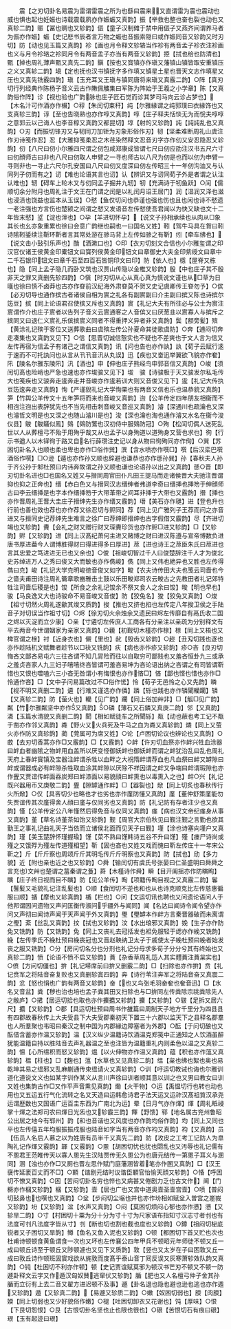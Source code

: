 <!-- { "loadSidebar": true } -->
　　震【之刃切卦名易震为雷谓雷震之所为也繇曰震来又直谓雷为震也震动也威也惧也起也妊娠也诗载震载夙亦作娠蜄又真韵】振【举救也整也奋也裂也动也又真轸二韵】赈【冨也赒也又轸韵】侲【童子汉制傩于禁中用侲子又燕齐间谓养马者为侲亦作娠】蜄【史记厯书辰者言万物之蜄也音振索隠曰或作娠同音又轸韵又时刃切】防【动也见玉篇又真韵】袗【画也月令释文轸辂当作袗有两音孟子袗衣注袗画也义与月令袗辂之袗同月令有两音孟子亦当有两音又轸韵】挋【拭也给也防清也】甄【掉也周礼薄声甄又真先二韵】鎭【按也又寳镇亦作瑱又藩镇山镇皆取安重镇压之义又真轸二韵】塡【定也抚也汉书镇抚字多作填又镇星土星也晋天文志作填星又压也又真先铣霰四韵】瑱【玉充耳又王瑱与镇同唐将来瑱又真霰二韵】○阵【真刃切行列经典作陈杨子音义云古作敶佩觿集曰军陈为阵始于王羲之小学章】陈【又真韵俗作阵】诊【视也验也广韵脉也庄子匠石觉而诊其梦司马向云诊占梦也】【木名汁可作酒亦作榐】○稕【朱闰切束秆】纯【尔雅縁谓之纯郭璞曰衣縁饰也又支真轸三韵】谆【至也告晓熟也亦作啍又真韵】啍【庄子释夫恬惔无为而恱夫啍啍之意郭云以己诲人也李音稕又真韵又都昆切】埻【射的又轸韵】訰【訰訰乱也又真韵】○刃【而振切锋刃又与韧同刀加钜为刃象形俗作刃】韧【坚柔难断周礼山虞注作刃诗笺作忍】忍【大雅抑笺柔忍之木荏染然释文忍音刃字亦作仞又安忍隐忍又轸韵】仞【八尺曰仞小尔雅四尺谓之仞包咸郑康成皆谓七尺曰仞应劭注汉书五尺六寸曰仞顔师古曰非也八尺曰仞取人申臂之一寻也师古以八尺为仞是也而以仞为申臂一寻则非也一寻止六尺尔孔安国曰八尺曰仞又度深曰仞左传昭三十一年仞沟洫又与认同列子仞而有之】讱【难也论语其言也讱】认【辨识又与讱同荀子外是者谓之认注认难也】轫【碍车上轮木又与仞同孟子掘井九轫】牣【充满诗于牣鱼跃】○闰【儒顺切余分附月也周礼注于文王在门谓之闰是以礼闰月诏王居门】润【湿润又泽也滋也浸渍也饶益也监本从玉误】○憖【鱼仅切问也恭谨也强也伤也且也闲也诗不憖遗一老注强也方言伤也楚颍之间谓之憖又发语音左传憖使吾君闻以为快又缺也文十二年皆末憖】垽【淀也滓也】○孕【羊进切怀孕】【说文子孙相承续也从肉从□象其长也幺亦象重累也徐曰会意广韵继也嗣也一曰国名又姓】靷【驾牛马具在胷曰靷诗隂靷鋈续注靳环靳者言其常处游在骖马背上左传如骖之有靳】纼【牵车绋也】【说文击小鼔引乐声也】酳【酒漱口也】○印【衣刃切刻文合信也小尔雅玺谓之印汉官仪诸王侯黄金印橐钮文曰寳列侯黄金印钮文曰章御史大夫金印紫绶文曰章中二千石银印钮文曰章千石至四百石皆铜印文曰印】防【依人也】檼【屋脊又栋也】隐【同上孟子隐几而卧又筑也汉贾山传隐以金椎又轸韵】殷【中也庄子其不殷非天之罪又真删先轸四韵】○愼【时刃切从心从真心真为慎说文谨也从□草为日暵也徐曰慎不卤莽也古亦作眘前汉纪海外肃眘莫不贺又史记虞卿传王眘勿予】○傧【必刃切导也通作摈古者诸侯自相为賔之礼各有副賔副曰介主副曰摈又陈也诗摈尔笾豆】摈【同上论语君召使摈又斥也又真韵】賔【礼记大夫有所往必与公士为賔注賔谓作介也庄子賔者以告列子音义云賔通客之人音傧又曰厌葱韭以賔寡人与摈斥之摈同又曰退仁义賔礼乐傧摈賔义同者不得重押义异者非又真韵】鬓【额旁髪】殡【黄涂礼记殡于客位又送葬歌曲曰虞殡左传公孙夏命其徒歌虞防】○奔【逋闷切奔走凑集也又真韵又见下】○信【思晋切诚信慤实也不疑也不差爽也于文人言为信又左传再宿为信孟子有诸己之谓信又真韵】讯【问也告也亦作訙】訙【荀子云赋行逺于速而不可托訙问也从言从卂卂音汛从丸误】迅【疾也又奋迅举翼欲飞貌亦作奞】阠【陵名尔雅东陵阠】汛【洒也】申【伸也庄子熊经鸟申郭音信又真韵】○峻【须闰切髙也险峭也严急也速也亦作埈骏又见下】埈　骏【诗骏极于天又骏发尔私毛传大也笺疾也又骏奔走逡奔走并音峻亦作逡若训大则又音俊又见下】逡【礼记大传执豆笾逡奔走又真韵】恂【严谨貎礼记大学恂栗也有两音又信也乐也温恭貌又真韵】笋【竹舆公羊传文十五年笋将而来也音峻又真韵】迿【公羊传定四年朋友相衞而不相迿注迿出表辞犹先也不当先相击刺音峻又音巡又真韵】濬【深通川也疏瀹也又深也濬哲文明是也又深之也随山濬川是也】浚【深也瀹也淘也通作濬又水名在衞今浚仪县】鵔【鵔鸃似鳯】鵕【鵕防鷩也汉初侍中服鵕防冠】○殉【松闰切偶人送死乱世以人从葬檀弓不殆于用殉乎哉又从也孟子以身殉道以道殉身又营也求也】徇【行示书遒人以木铎徇于路又自名行薛瓒注史记以身从物曰徇殉同亦作侚】○巽【苏困切卦名入也顺也柔也卑也亦作□俗作巽】潠【含水喷亦作噀□】噀【后汉栾巴噀酒俗作噀】□○逊【遁也亦作孙又顺也辞避也谦恭也亦作愻孙巽】孙【春秋夫人孙于齐公孙于邾杜预曰内讳奔故谓之孙又顺也谦也论语孙以出之又真韵】愻○晋【即刃切卦名进也□也国名又姓又与搢同周官田仆凡田王提马而走诸侯晋大夫驰注晋谓抑也抑之正奔也】缙【赤白色又与搢同汉志缙绅者弗道李奇曰缙挿也挿笏于绅顔师古曰李云缙挿是也字本作缙挿笏于大带革带之间耳非挿于大带也又霰韵】搢【挿也亦作晋周礼王晋大圭庄子搢绅先生亦作缙又霰韵】瑨【美石亦作璡】进【登也升也行前也善也效也荐也亦作荐又徐忍切与赆同】荐【同上见广雅列子王荐而问之亦音进又与搢同史记荐绅先生难言之徐广曰荐绅即搢绅也古字假借又霰韵】尽【齐进切竭也又轸韵】賮【会礼之财又赠行财又琛賮珍货也亦作赆□进又轸韵】□【又轸韵】赆【又轸韵】进【同上汉髙纪萧何主进又赌博之财曰进汉陈遵与宣帝博数负进唐书厚进葢今人谓博胜得财曰得进得多曰厚进】荩【进也诗王之荩臣朱氏曰荩进也言其忠爱之笃进进无已也又余也】○俊【祖峻切智过千人曰俊楚辞注千人才为俊北史苏绰进万人之秀曰俊又大而敏也亦作儁峻】儁【同上又伟也絶异也又胜也左传得儁曰克】峻【礼记大学克明峻徳音俊又如字】畯【农夫诗传田大夫也笺云司啬也今之啬夫甫田诗注周礼籥章歌豳雅击土鼓以乐田畯郑司农云畯古之先教田者礼记郊特牲注司啬后稷是也】馂【所食之余礼记馂余不祭又食人之余曰馂】晙【明也早也】骏【马良逸又大也诗骏命不易音峻又音俊】防【狡兔名】狻【狡兔又真韵】○焌【祖寸切然火周礼遂龡其焌又质韵】捘【推也又挤也掐也左传定八年捘卫侯之手陆音子对切误当作祖寸切】○烬【徐刃切火余烛余又遗民曰烬左传靡自有鬲氏收二国之烬以灭浞而立少康】○亲【寸遴切左传庶人工商各有分亲注以亲疏为分别释文有平去两音今世谓姻家为亲家又真韵】○藽【初觐切木槿亦作榇】榇【同上又梧也又椑官谓之榇】衬【近身衣也】儭【里也】龀【毁齿又轸韵】○趂【丑刄切践也逐也亦作趁陆机文赋舞者趁节以□袂又铣韵】疢【病也亦作疹又轸韵】疹○吝【良刃切悔吝文鄙吝易屯六三往吝谓不知几冐险而往以自取穷可鄙贱也又羞吝恒卦九三或承之羞贞吝家人九三妇子嘻嘻终吝皆谓可羞吝易坤为吝论语出纳之吝谓之有司皆谓靳惜也又恨也噬嗑六三小吝无咎谓小有悔恨也亦作悋□】悋【鄙也悭也惜也亦作□怜通作吝】□【文中子问易篇改过不□俗作恡】怜【荀子无邑怜之心又先韵】瞵【视不明又真删二韵】遴【行难又谨选亦作僯】蹸【轹也践也亦作辚閵轥躙】辚【又真轸二韵】防【萤火也】轥【见广韵】躙【同上俗加艸非】□【觚□见广韵】粼【竹尔雅粼坚中亦作又真韵】○磷【薄石又石鏻又真庚二韵】邻【又真韵】潾【玉篇水清貌又真删二韵】閵【相如赋徒车之所閵轹】甐【动也蔽也考工记不甐于凿亦作邻又真韵】粦【野火又火兵死及牛马之血为粦又真轸韵】燐【同上又萤火亦作防又真轸韵】蔺【莞属可为席又姓】○论【卢困切论议也辨论也又真韵】○菣【去刃切香蒿亦作□又霰韵】□【又霰韵】○衅【许刃切血祭亦作衅兴牲血涂器曰衅血者幽隂之物衅用血盖所以厌变怪御妖衅也御妖衅而谓之衅犹治乱曰乱也周礼天府上春衅寳镇及宝器注衅谓杀牲以血畔之大祝隋衅谓荐血也凡血祭曰衅又罅隙曰衅或谓器成必有衅隙杀牲取血涂其衅隙以厌除不祥因谓之衅又争端曰衅谓瑕隙也亦作舋又贾谊传衅面吞炭郑曰衅漆面以易貌顔曰衅熏也以毒熏入之也】衅○兴【礼记既兴器用币又庚敬二韵】舋【隙罅通作衅】□【器裂也】焮【同上切炙也春秋传行火所焮】○仅【具吝切少也略也才也劣也亦作廑防懂又真韵】廑【董仲舒策廑能勿失贾谊传其次廑得舍人顔曰廑与仅同劣也又真韵】防【礼记防有存者注少也又真韵】慬【公羊传定公八年慬然后得免音与仅同又真韵】瘽【病也汉文帝纪瘽身从事又真韵】堇【草名诗堇茶如饴又轸韵】觐【周官大宗伯秋见曰觐注觐之言勤也欲其勤王之事礼记曲礼天子当依而立诸侯北面而见天子曰觐】墐【涂也诗塞向墐户又真韵】瑾【美玉楚辞怀瑾握瑜】馑【菜不熟曰馑韩诗五谷不升曰馑】殣【瘗尸诗尚或殣之又饿殍为殣左传道殣相望】靳【固也吝也又姓又戏而愧曰靳左传庄十一年宋公靳之】斤【斤斤察也周颂斤斤其明毛传斤斤明察也又真韵】防【拭也】劤【多力貌】近【附也亲也近之也又轸韵】○舜【输闰切有虞氏号张晏曰仁圣盛明曰舜舜之言充也文艸也楚谓之葍秦谓之藑】蕣【木槿诗作舜】瞬【目开阖摇亦作防瞚眴】瞚【庄子终日视而目不瞚】防【见公羊传】眴【项籍传眴目视之又真霰二韵】鬊【鬐髪又毛貌礼记注乱髪也】○顺【食闰切不逆也和也从也诗克顺克比左传慈惠徧服曰顺】揗【摩也又轸真韵】楯【栏也】○问【文运切讯也聘也又问遗论语问人于他邦谓因问遗物又声问匡衡传淑问乎疆外与闻同】闻【名达曰闻诗令闻令望亦作问又声彻曰闻诗声闻于天声闻于外又真韵】璺【璺罅本作衅方言秦晋器破而未离谓之璺】紊【丝乱又真韵】抆【拭也又轸韵】汶【水出琅邪又真韵】娩【生子亦作防免又铣韵】防【又铣韵】免【同上又丧礼去冠括发也袒免服轻于缌亦作絻又铣韵】絻【左传季氏不絻杜预曰絻丧冠也又晋赵鞅纳卫太子于戚使太子絻杜预曰絻者始发丧之服又铣韵】○分【房问切名分也分剂也礼记分毋求多荀子分分兮其有终始也又真轸二韵】愤【论语不愤不启又轸韵】蕡【杂香草周礼笾人其实麷蕡注蕡枲实也】○偾【方问切僵也】拚【礼记埽席前曰拚又删霰二韵】□【扫除也亦作拚】贲【礼记贲军之将陆音奋复败也又真删轸寘四韵】奔【诗行苇注奔军之将陆音奋又真震二韵】忿【怒也悁也广韵有两音又轸韵】奋【也又鸟张毛羽奋奞也奞音迅】□【水名又音盆】粪【秽也治也培也孟子粪其田又扫除也与□拚同左传粪除宗祧粪除先人之敝庐】○捃【居运切拾也取也亦作攈攟又轸韵】攈【又轸韵】○皲【足拆又居六尺】攟【又轸韵】○郡【具运切杜预曰周书作雒篇曰周制天子地方千里分为四县县有四郡故春秋传上大夫受县下大夫受郡秦初天下置三十六郡以监天下之县释名郡羣也人所羣聚也韦昭曰秦汉之制中国为内郡縁边障塞者为外郡】○酝【于问切酿也又酝借含蓄亦作温又轸韵】温【汉义纵少温籍诗饮酒温克郑笺中正通知之人饮酒虽醉犹能温籍自持以胜陆音去声礼器温之至也注皆为温籍重礼内则柔色以温之又真轸二韵】愠【心所缊积而怒又轸韵】煴【以火伸物亦作温又真韵】蕴【积也亦作蕰又真轸韵】榅【柱也】□【麴也】蕰【水草也又见真轸二韵】缊【枲也绋也絮也奥也易乾坤其易之缊邪又乱麻蒯通传束缊请火又真轸韵】○训【吁运切教诫也诲也尔雅训道化道说文义也如某字训作某义从言川声徐曰训者顺其意以训之也又男曰教女曰训又姓也集韵古作□又作平声音熏见真韵】爋【火干物】○运【禹愠切行也转也动也用也又五运五行气化流转之名又天造曰运韩愈诗君子法天运又运祚汉髙祖筫汉承尧运谓歴数也又国语广运百圭东西为广南北为运】晕【日月气亦作煇】煇【周礼眡祲掌十煇之法郑司农曰煇日光炁也又轸霰三韵】餫【野馈】郓【地名属古兖州鲁昭公出居之地今有郓州】韵【和也音谐也又风度也亦作韵均俗作韵】均【同上又同也平也左传僖五年均服振振戍服也陆音如字当有两音亦作袀又真韵】袀【又真韵】员【伍员人名后人慕之以为姓唐有员半千又真先二韵】防【攻皮之工考工记防人为臯陶礼记作煇又霰韵】韗【又霰韵】○慁【胡困切忧也扰也閟乱也又汚辱也礼记儒有不慁君王范睢传天以寡人慁先生汉陆贾传无久慁公为也唐元结传一第慁子耳义与溷同】溷【浊也亦作□又厠也晋左思作赋门庭藩溷皆着笔亦作圂又真韵】□【汉王襃传延袤百丈而不□】○顐【谐剧元结时议谐臣顐官怡愉天顔又轸韵】○惛【呼困切不憭又真韵】○困【苦闷切卦名穷也悴也又病甚又倦剧力乏也古文作】阃【门橛亦作梱又轸韵】梱【又轸韵】壸【居也广也又宫中道奥壸圣壸宫壸】○喷【普闷切鼔鼻也也噀也又真韵】○坌【步闷切尘塕也并也亦作坋相如赋坌入曽宫之嵳峩又轸韵】坋【又轸韵】湓【水声又真韵】○闷【莫困切烦闷心郁也亦作懑】懑【又轸旱二韵】○寸【村困切十粟为分十分为寸十寸为尺家语布指知寸汉志寸者刌也有法度可刌凡法度字皆从寸】刌【断也切也割也截也度也又轸韵】○鐏【祖闷切柲底锐者又子困切又旱韵】鳟【鱼名又鱼入泥也又轸韵】○顿【都困切下首又贮也次也杜甫诗顿顿食黄鱼谓食一次也又坏也左传襄公四年甲兵不顿昭元年师徒不顿又丘一成曰顿丘诗至于顿丘又陟顿遽也又见下又质韵】敦【竖也又太岁在子曰困敦又丘一成曰敦丘诗作顿班固賔戏欲从旄敦而度髙乎泰山音丁囘反误又灰寒萧轸效队韵又真韵】○钝【杜困切不利亦作顿】顿【史记贾谊赋莫邪为顿汉书芒刃不顿又不顿一防遯卦释文云字又作遁汉匈奴賛逃窜伏又轸韵】腯【肥也又人名檀弓仲子舍其孙腯而立衍有上去二音又翟方进迟顿不及事】遯【卦名退也隐也避也逊也逃也亦作遁又轸韵】遁【又轸真二韵】【易遯又轸质二韵】○嫩【奴困切弱也】腝【肉腝】媆【同上切弱也又少好貌俗作嫩】○褪【吐困切卸衣又花谢也】饨【厚味】○恨【下艮切怨恨】○艮【古恨切卦名坚也止也限也很也】○硍【苦恨切石有痕曰硍】珢【玉有起迹曰珢】
